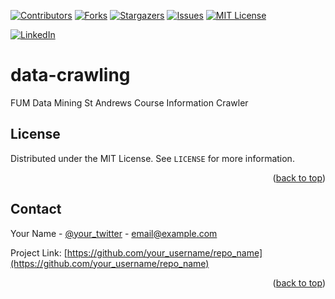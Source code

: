 <a name="readme-top"></a>


[![Contributors][contributors-shield]][contributors-url]
[![Forks][forks-shield]][forks-url]
[![Stargazers][stars-shield]][stars-url]
[![Issues][issues-shield]][issues-url]
[![MIT License][license-shield]][license-url]



[![LinkedIn][linkedin-shield]][javid-linkedin-url]

# data-crawling

FUM Data Mining St Andrews Course Information Crawler

<!-- LICENSE -->
## License

Distributed under the MIT License. See `LICENSE` for more information.

<p align="right">(<a href="#readme-top">back to top</a>)</p>


<!-- CONTACT -->
## Contact

Your Name - [@your_twitter](https://twitter.com/your_username) - email@example.com

Project Link: [https://github.com/your_username/repo_name](https://github.com/your_username/repo_name)

<p align="right">(<a href="#readme-top">back to top</a>)</p>



<!-- MARKDOWN LINKS & IMAGES -->
<!-- https://www.markdownguide.org/basic-syntax/#reference-style-links -->
<!-- https://ileriayo.github.io/markdown-badges/ -->

<!-- Contributors -->
[contributors-shield]: https://img.shields.io/github/contributors/javidchaji/FUM-Data-Mining-St-Andrews-Course-Information-Crawler.svg?style=for-the-badge

[contributors-url]: https://github.com/javidchaji/FUM-Data-Mining-St-Andrews-Course-Information-Crawler/graphs/contributors

<!-- Forks -->
[forks-shield]: https://img.shields.io/github/forks/javidchaji/FUM-Data-Mining-St-Andrews-Course-Information-Crawler.svg?style=for-the-badge

[forks-url]: https://github.com/javidchaji/FUM-Data-Mining-St-Andrews-Course-Information-Crawler/network/members


<!-- Stars -->
[stars-shield]: https://img.shields.io/github/stars/javidchaji/FUM-Data-Mining-St-Andrews-Course-Information-Crawler.svg?style=for-the-badge

[stars-url]: https://github.com/javidchaji/FUM-Data-Mining-St-Andrews-Course-Information-Crawler/stargazers


<!-- Issues -->
[issues-shield]: https://img.shields.io/github/issues/javidchaji/FUM-Data-Mining-St-Andrews-Course-Information-Crawler.svg?style=for-the-badge

[issues-url]: https://github.com/javidchaji/FUM-Data-Mining-St-Andrews-Course-Information-Crawler/issues


<!-- License -->
[license-shield]: https://img.shields.io/github/license/javidchaji/FUM-Data-Mining-St-Andrews-Course-Information-Crawler.svg?style=for-the-badge

[license-url]: https://github.com/javidchaji/FUM-Data-Mining-St-Andrews-Course-Information-Crawler/blob/master/LICENSE


<!-- Linkedin -->
[linkedin-shield]: https://img.shields.io/badge/linkedin-%230077B5.svg?style=for-the-badge&logo=linkedin&logoColor=white

[javid-linkedin-url]: https://linkedin.com/in/javidchaji
